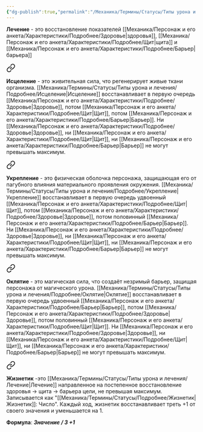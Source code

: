 ```yaml
---
{"dg-publish":true,"permalink":"/Механика/Термины/Статусы/Типы урона и лечения/Лечение/","noteIcon":"","created":"2025-08-21T13:47:41.493+03:00","updated":"2025-09-23T13:42:58.065+03:00"}
---
```




**Лечение** - это восстановление показателей [[Механика/Персонаж и его анкета/Характеристики/Подробнее/Здоровье\|здоровья]], [[Механика/Персонаж и его анкета/Характеристики/Подробнее/Щит\|щита]] и [[Механика/Персонаж и его анкета/Характеристики/Подробнее/Барьер\|барьера]]

<div class="transclusion internal-embed is-loaded"><a class="markdown-embed-link" href="/Механика/Термины/Статусы/Типы урона и лечения/Подробнее/Исцеление/" aria-label="Open link"><svg xmlns="http://www.w3.org/2000/svg" width="24" height="24" viewBox="0 0 24 24" fill="none" stroke="currentColor" stroke-width="2" stroke-linecap="round" stroke-linejoin="round" class="svg-icon lucide-link"><path d="M10 13a5 5 0 0 0 7.54.54l3-3a5 5 0 0 0-7.07-7.07l-1.72 1.71"></path><path d="M14 11a5 5 0 0 0-7.54-.54l-3 3a5 5 0 0 0 7.07 7.07l1.71-1.71"></path></svg></a><div class="markdown-embed">






**Исцеление** - это живительная сила, что регенерирует живые ткани организма. 
[[Механика/Термины/Статусы/Типы урона и лечения/Подробнее/Исцеление\|Исцеление]] восстанавливает в первую очередь  [[Механика/Персонаж и его анкета/Характеристики/Подробнее/Здоровье\|Здоровье]], потом [[Механика/Персонаж и его анкета/Характеристики/Подробнее/Щит\|Щит]], потом [[Механика/Персонаж и его анкета/Характеристики/Подробнее/Барьер\|Барьер]]. Ни [[Механика/Персонаж и его анкета/Характеристики/Подробнее/Здоровье\|Здоровье]], ни [[Механика/Персонаж и его анкета/Характеристики/Подробнее/Щит\|Щит]], ни [[Механика/Персонаж и его анкета/Характеристики/Подробнее/Барьер\|Барьер]] не могут превышать максимум. 

</div></div>



<div class="transclusion internal-embed is-loaded"><a class="markdown-embed-link" href="/Механика/Термины/Статусы/Типы урона и лечения/Подробнее/Укрепление/" aria-label="Open link"><svg xmlns="http://www.w3.org/2000/svg" width="24" height="24" viewBox="0 0 24 24" fill="none" stroke="currentColor" stroke-width="2" stroke-linecap="round" stroke-linejoin="round" class="svg-icon lucide-link"><path d="M10 13a5 5 0 0 0 7.54.54l3-3a5 5 0 0 0-7.07-7.07l-1.72 1.71"></path><path d="M14 11a5 5 0 0 0-7.54-.54l-3 3a5 5 0 0 0 7.07 7.07l1.71-1.71"></path></svg></a><div class="markdown-embed">






**Укрепление** - это физическая оболочка персонажа, защищающая его от пагубного влияния материального проявления окружения.
[[Механика/Термины/Статусы/Типы урона и лечения/Подробнее/Укрепление\|Укрепление]] восстанавливает в первую очередь удвоенный [[Механика/Персонаж и его анкета/Характеристики/Подробнее/Щит\|Щит]], потом [[Механика/Персонаж и его анкета/Характеристики/Подробнее/Здоровье\|Здоровье]], потом половинный [[Механика/Персонаж и его анкета/Характеристики/Подробнее/Барьер\|Барьер]]. Ни [[Механика/Персонаж и его анкета/Характеристики/Подробнее/Здоровье\|Здоровье]], ни [[Механика/Персонаж и его анкета/Характеристики/Подробнее/Щит\|Щит]], ни [[Механика/Персонаж и его анкета/Характеристики/Подробнее/Барьер\|Барьер]] не могут превышать максимум. 

</div></div>



<div class="transclusion internal-embed is-loaded"><a class="markdown-embed-link" href="/Механика/Термины/Статусы/Типы урона и лечения/Подробнее/Оклятие/" aria-label="Open link"><svg xmlns="http://www.w3.org/2000/svg" width="24" height="24" viewBox="0 0 24 24" fill="none" stroke="currentColor" stroke-width="2" stroke-linecap="round" stroke-linejoin="round" class="svg-icon lucide-link"><path d="M10 13a5 5 0 0 0 7.54.54l3-3a5 5 0 0 0-7.07-7.07l-1.72 1.71"></path><path d="M14 11a5 5 0 0 0-7.54-.54l-3 3a5 5 0 0 0 7.07 7.07l1.71-1.71"></path></svg></a><div class="markdown-embed">






**Оклятие** - это магическая сила, что создаёт незримый барьер, защищая персонажа от магического урона. 
[[Механика/Термины/Статусы/Типы урона и лечения/Подробнее/Оклятие\|Оклятие]] восстанавливает в первую очередь удвоенный [[Механика/Персонаж и его анкета/Характеристики/Подробнее/Барьер\|Барьер]], потом [[Механика/Персонаж и его анкета/Характеристики/Подробнее/Здоровье\|Здоровье]], потом половинный [[Механика/Персонаж и его анкета/Характеристики/Подробнее/Щит\|Щит]]. Ни [[Механика/Персонаж и его анкета/Характеристики/Подробнее/Здоровье\|Здоровье]], ни [[Механика/Персонаж и его анкета/Характеристики/Подробнее/Щит\|Щит]], ни [[Механика/Персонаж и его анкета/Характеристики/Подробнее/Барьер\|Барьер]] не могут превышать максимум. 

</div></div>


<div class="transclusion internal-embed is-loaded"><a class="markdown-embed-link" href="/Механика/Термины/Статусы/Подробнее/Жизнетик/" aria-label="Open link"><svg xmlns="http://www.w3.org/2000/svg" width="24" height="24" viewBox="0 0 24 24" fill="none" stroke="currentColor" stroke-width="2" stroke-linecap="round" stroke-linejoin="round" class="svg-icon lucide-link"><path d="M10 13a5 5 0 0 0 7.54.54l3-3a5 5 0 0 0-7.07-7.07l-1.72 1.71"></path><path d="M14 11a5 5 0 0 0-7.54-.54l-3 3a5 5 0 0 0 7.07 7.07l1.71-1.71"></path></svg></a><div class="markdown-embed">






**Жизнетик** -это [[Механика/Термины/Статусы/Типы урона и лечения/Лечение\|Лечение]] направленное на постепенное восстановление здоровья -> щита -> барьера цели, не превышая максимум. Записывается как "[[Механика/Термины/Статусы/Подробнее/Жизнетик\|Жизнетик]]: Число". Каждый ход, жизнетик восстанавливает треть +1 от своего значения и уменьшается на 1. 

**Формула**: ***Значение / 3 +1***

</div></div>
